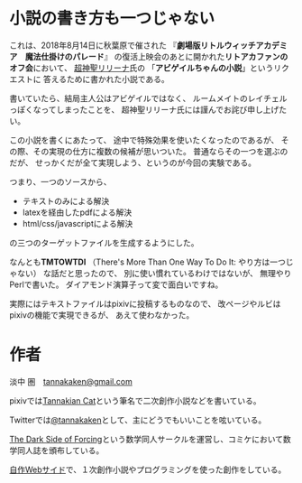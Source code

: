 # 小説の書き方も一つじゃない

これは、2018年8月14日に秋葉原で催された
『**劇場版リトルウィッチアカデミア　魔法仕掛けのパレード**』
の復活上映会のあとに開かれた**リトアカファンのオフ会**において、
[超神聖リリーナ](https://twitter.com/RelenaRudel)氏の
「**アビゲイルちゃんの小説**」というリクエストに
答えるために書かれた小説である。

書いていたら、結局主人公はアビゲイルではなく、
ルームメイトのレイチェルっぽくなってしまったことを、
超神聖リリーナ氏には謹んでお詫び申し上げたい。

この小説を書くにあたって、
途中で特殊効果を使いたくなったのであるが、
その際、その実現の仕方に複数の候補が思いついた。
普通ならその一つを選ぶのだが、
せっかくだが全て実現しよう、というのが今回の実験である。

つまり、一つのソースから、

* テキストのみによる解決
* latexを経由したpdfによる解決
* html/css/javascriptによる解決

の三つのターゲットファイルを生成するようにした。

なんとも**TMTOWTDI**
（There's More Than One Way To Do It: やり方は一つじゃない）
な話だと思ったので、
別に使い慣れているわけではないが、
無理やりPerlで書いた。
ダイアモンド演算子って変で面白いですね。

実際にはテキストファイルはpixivに投稿するものなので、
改ページやルビはpixivの機能で実現できるが、
あえて使わなかった。

# 作者

淡中 圏　[<tannakaken@gmail.com>](<mailto:tannakaken@gmail.com>)

pixivでは[Tannakian Cat](<https://www.pixiv.net/member.php?id=2529861>)という筆名で二次創作小説などを書いている。

Twitterでは[@tannakaken](<https://twitter.com/tannakaken>)として、主にどうでもいいことを呟いている。

[The Dark Side of Forcing](<https://forcing.nagoya/>)という数学同人サークルを運営し、コミケにおいて数学同人誌を頒布している。

[自作Webサイド](<https://tannakaken.xyz>)で、１次創作小説やプログラミングを使った創作をしている。
